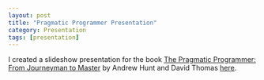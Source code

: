 ```yaml
---
layout: post
title: "Pragmatic Programmer Presentation"
category: Presentation
tags: [presentation]
---
```


I created a slideshow presentation for the book [The Pragmatic Programmer: From Journeyman to Master](http://www.amazon.com/The-Pragmatic-Programmer-Journeyman-Master/dp/020161622X) by Andrew Hunt and David Thomas [here](http://bpruitt-goddard.github.io/pragmatic_programmer_slideshow/).
